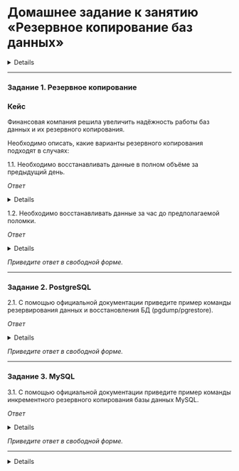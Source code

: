 # Домашнее задание к занятию «Резервное копирование баз данных»

<details> 

**Домашнее задание выполните в Google Docs или в md-файле в вашем репозитории GitHub.** 

Для оформления вашего решения в GitHub можете воспользоваться [шаблоном](https://github.com/netology-code/sys-pattern-homework).

Название файла должно содержать номер лекции и фамилию студента. Пример названия: «12.8. Резервное копирование баз данных — Александр Александров».

Перед тем как выслать ссылку, убедитесь, что её содержимое не является приватным, то есть открыто на просмотр всем, у кого есть ссылка. Если необходимо прикрепить дополнительные ссылки, просто добавьте их в свой Google Docs.

Любые вопросы по решению задач задавайте в чате учебной группы.

</details>

---

### Задание 1. Резервное копирование

### Кейс
Финансовая компания решила увеличить надёжность работы баз данных и их резервного копирования. 

Необходимо описать, какие варианты резервного копирования подходят в случаях: 

1.1. Необходимо восстанавливать данные в полном объёме за предыдущий день.

*Ответ*

<details>

В данном случае я бы делал полный бэкап раз в неделю. Потом каждый день инкрементный или дифференциальный бэкап.

</details>

1.2. Необходимо восстанавливать данные за час до предполагаемой поломки.

*Ответ*

<details>

Тут тоже для начала полный бэкап, но желательно раз в день. И потом в течение дня инкрементный, т.к. по занимаемой памяти и времени он будет самый экономный. 

</details>

*Приведите ответ в свободной форме.*

---

### Задание 2. PostgreSQL

2.1. С помощью официальной документации приведите пример команды резервирования данных и восстановления БД (pgdump/pgrestore).

*Ответ*

<details>

Базовая команда `pg_dump <имя_базы> > <файл_сохранения>`.

Команда `pg_restore`  извлекает архивный файл, созданный командой `pg_dump`, и восстанавливает выбранную базу данных PostgreSQL. Для указания базы данных нужно задать параметр `-d` - `pg_restore <имя_базы> <файл_сохранения>`.

</details>

*Приведите ответ в свободной форме.*

---

### Задание 3. MySQL

3.1. С помощью официальной документации приведите пример команды инкрементного резервного копирования базы данных MySQL. 

*Ответ*

<details>

Для данного вида резеревирования используется команда `mysqlbackup` с параметром `--incremental-base=history:last_full_backup`.

Также можно использовать и сторонние утилиты. Например, Percona XtraBackup, которая позволяет делать архивы баз данных на лету без блокировок таблиц. Например, `xtrabackup --backup --target-dir=/backupdb/inc1 --incremental-basedir=/backupdb/full`.

</details>

*Приведите ответ в свободной форме.*

---

<details>

Задания, помеченные звёздочкой, — дополнительные, то есть не обязательные к выполнению, и никак не повлияют на получение вами зачёта по этому домашнему заданию. Вы можете их выполнить, если хотите глубже шире разобраться в материале.

1.3.* Возможен ли кейс, когда при поломке базы происходило моментальное переключение на работающую или починенную базу данных.

2.1.* Возможно ли автоматизировать этот процесс? Если да, то как?

3.1.* В каких случаях использование реплики будет давать преимущество по сравнению с обычным резервным копированием?

</details>
